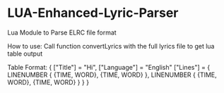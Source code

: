 # LUA-Enhanced-Lyric-Parser
Lua Module to Parse ELRC file format

How to use:
Call function convertLyrics with the full lyrics file to get lua table output

Table Format:
{
  ["Title"] = "Hi",
  ["Language"] = "English"
  ["Lines"] = {
    LINENUMBER {
      {TIME, WORD},
      {TIME, WORD}
    },
    LINENUMBER {
      {TIME, WORD},
      {TIME, WORD}
    }
  }
}
